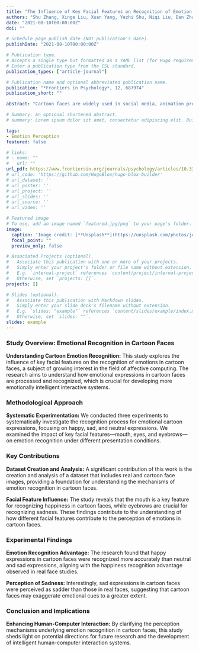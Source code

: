```yaml
---
title: "The Influence of Key Facial Features on Recognition of Emotion in Cartoon Faces"
authors: "Shu Zhang, Xinge Liu, Xuan Yang, Yezhi Shu, Niqi Liu, Dan Zhang, and Yong-Jin Liu"
date: "2021-08-10T00:00:00Z"
doi: ""

# Schedule page publish date (NOT publication's date).
publishDate: "2021-08-10T00:00:00Z"

# Publication type.
# Accepts a single type but formatted as a YAML list (for Hugo requirements).
# Enter a publication type from the CSL standard.
publication_types: ["article-journal"]

# Publication name and optional abbreviated publication name.
publication: "*Frontiers in Psychology*, 12, 687974"
publication_short: ""

abstract: "Cartoon faces are widely used in social media, animation production, and social robots because of their attractive ability to convey different emotional information. Despite their popular applications, the mechanisms of recognizing emotional expressions in cartoon faces are still unclear. Therefore, three experiments were conducted in this study to systematically explore a recognition process for emotional cartoon expressions (happy, sad, and neutral) and to examine the influence of key facial features (mouth, eyes, and eyebrows) on emotion recognition. Across the experiments, three presentation conditions were employed: (1) a full face; (2) individual feature only (with two other features concealed); and (3) one feature concealed with two other features presented. The cartoon face images used in this study were converted from a set of real faces acted by Chinese posers, and the observers were Chinese. The results show that happy cartoon expressions were recognized more accurately than neutral and sad expressions, which was consistent with the happiness recognition advantage revealed in real face studies. Compared with real facial expressions, sad cartoon expressions were perceived as sadder, and happy cartoon expressions were perceived as less happy, regardless of whether full-face or single facial features were viewed. For cartoon faces, the mouth was demonstrated to be a feature that is sufficient and necessary for the recognition of happiness, and the eyebrows were sufficient and necessary for the recognition of sadness. This study helps to clarify the perception mechanism underlying emotion recognition in cartoon faces and sheds some light on directions for future research on intelligent human-computer interactions."

# Summary. An optional shortened abstract.
# summary: Lorem ipsum dolor sit amet, consectetur adipiscing elit. Duis posuere tellus ac convallis placerat. Proin tincidunt magna sed ex sollicitudin condimentum.

tags:
- Emotion Perception
featured: false

# links:
# - name: ""
#   url: ""
url_pdf: https://www.frontiersin.org/journals/psychology/articles/10.3389/fpsyg.2021.687974/pdf
# url_code: 'https://github.com/HugoBlox/hugo-blox-builder'
# url_dataset: ''
# url_poster: ''
# url_project: ''
# url_slides: ''
# url_source: ''
# url_video: ''

# Featured image
# To use, add an image named `featured.jpg/png` to your page's folder. 
image:
  caption: 'Image credit: [**Unsplash**](https://unsplash.com/photos/jdD8gXaTZsc)'
  focal_point: ""
  preview_only: false

# Associated Projects (optional).
#   Associate this publication with one or more of your projects.
#   Simply enter your project's folder or file name without extension.
#   E.g. `internal-project` references `content/project/internal-project/index.md`.
#   Otherwise, set `projects: []`.
projects: []

# Slides (optional).
#   Associate this publication with Markdown slides.
#   Simply enter your slide deck's filename without extension.
#   E.g. `slides: "example"` references `content/slides/example/index.md`.
#   Otherwise, set `slides: ""`.
slides: example
---
```


### Study Overview: Emotional Recognition in Cartoon Faces

**Understanding Cartoon Emotion Recognition:** This study explores the influence of key facial features on the recognition of emotions in cartoon faces, a subject of growing interest in the field of affective computing. The research aims to understand how emotional expressions in cartoon faces are processed and recognized, which is crucial for developing more emotionally intelligent interactive systems.

### Methodological Approach

**Systematic Experimentation:** We conducted three experiments to systematically investigate the recognition process for emotional cartoon expressions, focusing on happy, sad, and neutral expressions. We examined the impact of key facial features—mouth, eyes, and eyebrows—on emotion recognition under different presentation conditions.

### Key Contributions

**Dataset Creation and Analysis:** A significant contribution of this work is the creation and analysis of a dataset that includes real and cartoon face images, providing a foundation for understanding the mechanisms of emotion recognition in cartoon faces.

**Facial Feature Influence:** The study reveals that the mouth is a key feature for recognizing happiness in cartoon faces, while eyebrows are crucial for recognizing sadness. These findings contribute to the understanding of how different facial features contribute to the perception of emotions in cartoon faces.

### Experimental Findings

**Emotion Recognition Advantage:** The research found that happy expressions in cartoon faces were recognized more accurately than neutral and sad expressions, aligning with the happiness recognition advantage observed in real face studies.

**Perception of Sadness:** Interestingly, sad expressions in cartoon faces were perceived as sadder than those in real faces, suggesting that cartoon faces may exaggerate emotional cues to a greater extent.

### Conclusion and Implications

**Enhancing Human-Computer Interaction:** By clarifying the perception mechanisms underlying emotion recognition in cartoon faces, this study sheds light on potential directions for future research and the development of intelligent human-computer interaction systems.
